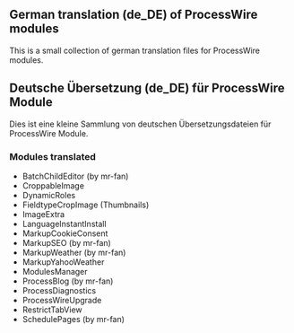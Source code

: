 ## German translation (de_DE) of ProcessWire modules 
This is a small collection of german translation files for ProcessWire modules.

## Deutsche Übersetzung (de_DE) für ProcessWire Module
Dies ist eine kleine Sammlung von deutschen Übersetzungsdateien für ProcessWire Module.

### Modules translated
* BatchChildEditor (by mr-fan)
* CroppableImage
* DynamicRoles
* FieldtypeCropImage (Thumbnails)
* ImageExtra
* LanguageInstantInstall
* MarkupCookieConsent
* MarkupSEO (by mr-fan)
* MarkupWeather (by mr-fan)
* MarkupYahooWeather
* ModulesManager
* ProcessBlog (by mr-fan)
* ProcessDiagnostics
* ProcessWireUpgrade
* RestrictTabView
* SchedulePages (by mr-fan)
